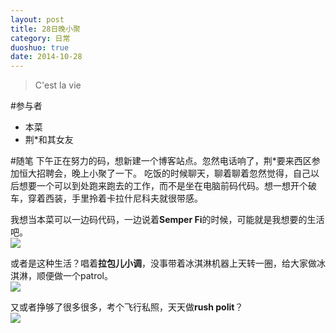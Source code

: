 ```yaml
---
layout: post
title: 28日晚小聚
category: 日常
duoshuo: true
date: 2014-10-28
---
```


> C'est la vie

#参与者
- 本菜
- 荆\*和其女友

#随笔
下午正在努力的码，想新建一个博客站点。忽然电话响了，荆\*要来西区参加恒大招聘会，晚上小聚了一下。
吃饭的时候聊天，聊着聊着忽然觉得，自己以后想要一个可以到处跑来跑去的工作，而不是坐在电脑前码代码。想一想开个破车，穿着西装，手里拎着卡拉什尼科夫就很带感。  

我想当本菜可以一边码代码，一边说着**Semper Fi**的时候，可能就是我想要的生活吧。  
![](http://mopicer.com/Service/Image.ashx?key=MjAxMDA5&f=FwjPH2Pf.jpg)  

或者是这种生活？唱着**拉包儿小调**，没事带着冰淇淋机器上天转一圈，给大家做冰淇淋，顺便做一个patrol。  
![](http://jerboa.qiniudn.com/%E6%B2%B9%E7%94%BBF4U%E6%B8%AF%E6%B9%BE.jpg)  

又或者挣够了很多很多，考个飞行私照，天天做**rush polit**？  
![](http://cdn-www.airliners.net/aviation-photos/middle/2/2/5/2518522.jpg)